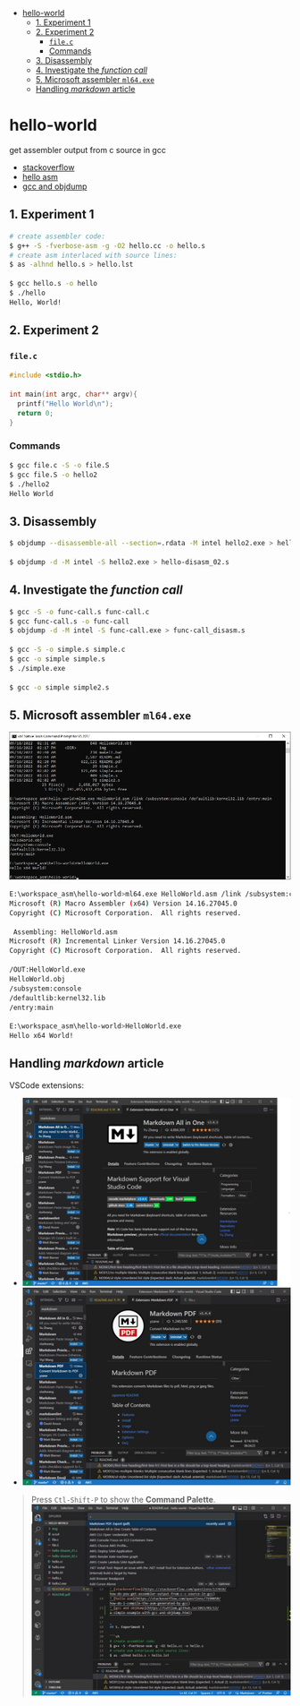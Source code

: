 - [hello-world](#hello-world)
  - [1. Experiment 1](#1-experiment-1)
  - [2. Experiment 2](#2-experiment-2)
    - [`file.c`](#filec)
    - [Commands](#commands)
  - [3. Disassembly](#3-disassembly)
  - [4. Investigate the *function call*](#4-investigate-the-function-call)
  - [5. Microsoft assembler `ml64.exe`](#5-microsoft-assembler-ml64exe)
  - [Handling *markdown* article](#handling-markdown-article)


# hello-world

get assembler output from c source in gcc

* [stackoverflow](https://stackoverflow.com/questions/137038/how-do-you-get-assembler-output-from-c-c-source-in-gcc)
* [hello asm](https://stackoverflow.com/questions/7190050/how-do-i-compile-the-asm-generated-by-gcc)
* [gcc and objdump](https://tuttlem.github.io/2015/01/12/a-simple-example-with-gcc-and-objdump.html)


## 1. Experiment 1

```sh
# create assembler code:
$ g++ -S -fverbose-asm -g -O2 hello.cc -o hello.s
# create asm interlaced with source lines:
$ as -alhnd hello.s > hello.lst

$ gcc hello.s -o hello
$ ./hello
Hello, World!
```

## 2. Experiment 2

### `file.c`

```c
#include <stdio.h>

int main(int argc, char** argv){
  printf("Hello World\n");
  return 0;
}
```

### Commands

```sh
$ gcc file.c -S -o file.S
$ gcc file.S -o hello2
$ ./hello2
Hello World

```

## 3. Disassembly

```sh
$ objdump --disassemble-all --section=.rdata -M intel hello2.exe > hello-disasm_01.s

$ objdump -d -M intel -S hello2.exe > hello-disasm_02.s
```

## 4. Investigate the *function call*

```sh
$ gcc -S -o func-call.s func-call.c 
$ gcc func-call.s -o func-call
$ objdump -d -M intel -S func-call.exe > func-call_disasm.s

$ gcc -S -o simple.s simple.c 
$ gcc -o simple simple.s
$ ./simple.exe 

$ gcc -o simple simple2.s
```

## 5. Microsoft assembler `ml64.exe`

![ml64.exe](img/ml64.exe.jpg)

```sh
E:\workspace_asm\hello-world>ml64.exe HelloWorld.asm /link /subsystem:console /defaultlib:kernel32.lib /entry:main
Microsoft (R) Macro Assembler (x64) Version 14.16.27045.0
Copyright (C) Microsoft Corporation.  All rights reserved.

 Assembling: HelloWorld.asm
Microsoft (R) Incremental Linker Version 14.16.27045.0
Copyright (C) Microsoft Corporation.  All rights reserved.

/OUT:HelloWorld.exe
HelloWorld.obj
/subsystem:console
/defaultlib:kernel32.lib
/entry:main

E:\workspace_asm\hello-world>HelloWorld.exe
Hello x64 World!
```

## Handling *markdown* article

VSCode extensions:

* ![Markdown All-in-One](img/VSCode-Ext_Markdown-All-in-One.jpg)
* ![Marksdown PDF](img/VSCode-Ext_Markdown-PDF.jpg)

> Press `Ctl-Shift-P` to show the **Command Palette**.
![VSCode Command Palette](img/VSCode_CommandPalette.jpg)
